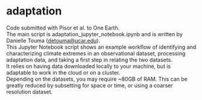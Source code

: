 # adaptation
Code submitted with Pisor et al. to One Earth.<br>
The main script is adaptation_jupyter_notebook.ipynb and is written by Danielle Touma (detouma@ucar.edu).<br>
This Jupyter Notebook script shows an example workflow of identifying and characterizing climate extremes in an observational dataset, processing adaptation data, and taking a first step in relating the two datasets.<br>
It relies on having data downloaded locally to your machine, but is adaptable to work in the cloud or on a cluster.<br>
Depending on the datasets, you may require ~80GB of RAM. This can be greatly reduced by subsetting for space or time, or using a coarser resolution dataset.
